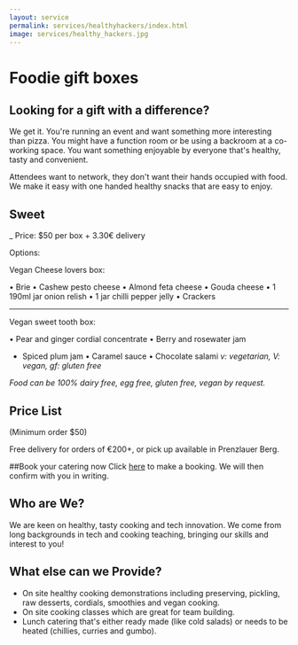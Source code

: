 ```yaml
---
layout: service
permalink: services/healthyhackers/index.html
image: services/healthy_hackers.jpg
---
```


# Foodie gift boxes 
## Looking for a gift with a difference?

We get it. You're running an event and want something more interesting than pizza. You might have a function room or be using a backroom at a co-working space. You want something enjoyable by everyone that's healthy, tasty and convenient.

Attendees want to network, they don't want their hands occupied with food. We make it easy with one handed healthy snacks that are easy to enjoy.

## Sweet
_Price: $50 per box + 3.30€ delivery Options:Vegan Cheese lovers box:•	Brie •	Cashew pesto cheese•	Almond feta cheese•	Gouda cheese•	1 190ml jar onion relish•	1 jar chilli pepper jelly•	Crackers _____________________________________________________________________________________________	Vegan sweet tooth box:•	Pear and ginger cordial concentrate•	Berry and rosewater jam
* Spiced plum jam•	Caramel sauce •	Chocolate salami 
_v: vegetarian, V: vegan, gf: gluten free_

_Food can be 100% dairy free, egg free, gluten free, vegan by request._

## Price List


(Minimum order $50)

Free delivery for orders of €200+, or pick up available in Prenzlauer Berg.

##Book your catering now
Click [here](https://docs.google.com/forms/d/1_7zsPeJYc5RAquFzKGK570a6zjc05_pP57O_S2p4kpg/viewform?usp=send_form) to make a booking. We will then confirm with you in writing.

## Who are We?
We are keen on healthy, tasty cooking and tech innovation. We come from long backgrounds in tech and cooking teaching, bringing our skills and interest to you!

## What else can we Provide?

- On site healthy cooking demonstrations including preserving, pickling, raw desserts, cordials, smoothies and vegan cooking.
- On site cooking classes which are great for team building.
- Lunch catering that's either ready made (like cold salads) or needs to be heated (chillies, curries and gumbo).
